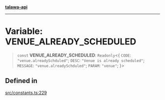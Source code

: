 [**talawa-api**](../../README.md)

***

# Variable: VENUE\_ALREADY\_SCHEDULED

> `const` **VENUE\_ALREADY\_SCHEDULED**: `Readonly`\<\{ `CODE`: `"venue.alreadySchduled"`; `DESC`: `"Venue is already scheduled"`; `MESSAGE`: `"venue.alreadySchduled"`; `PARAM`: `"venue"`; \}\>

## Defined in

[src/constants.ts:229](https://github.com/Suyash878/talawa-api/blob/b5a9d8b4a1ea678a3d6f5b710b3721f91a3052fc/src/constants.ts#L229)

